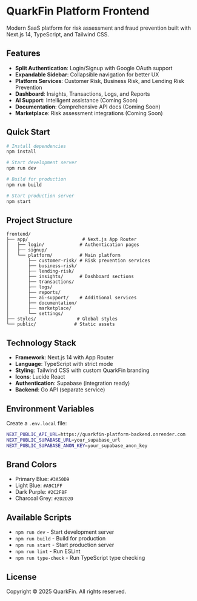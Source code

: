 # QuarkFin Platform Frontend

Modern SaaS platform for risk assessment and fraud prevention built with Next.js 14, TypeScript, and Tailwind CSS.

## Features

- **Split Authentication**: Login/Signup with Google OAuth support
- **Expandable Sidebar**: Collapsible navigation for better UX
- **Platform Services**: Customer Risk, Business Risk, and Lending Risk Prevention
- **Dashboard**: Insights, Transactions, Logs, and Reports
- **AI Support**: Intelligent assistance (Coming Soon)
- **Documentation**: Comprehensive API docs (Coming Soon)
- **Marketplace**: Risk assessment integrations (Coming Soon)

## Quick Start

```bash
# Install dependencies
npm install

# Start development server
npm run dev

# Build for production
npm run build

# Start production server
npm start
```

## Project Structure

```
frontend/
├── app/                    # Next.js App Router
│   ├── login/             # Authentication pages
│   ├── signup/
│   └── platform/          # Main platform
│       ├── customer-risk/ # Risk prevention services
│       ├── business-risk/
│       ├── lending-risk/
│       ├── insights/      # Dashboard sections
│       ├── transactions/
│       ├── logs/
│       ├── reports/
│       ├── ai-support/    # Additional services
│       ├── documentation/
│       ├── marketplace/
│       └── settings/
├── styles/               # Global styles
└── public/              # Static assets
```

## Technology Stack

- **Framework**: Next.js 14 with App Router
- **Language**: TypeScript with strict mode
- **Styling**: Tailwind CSS with custom QuarkFin branding
- **Icons**: Lucide React
- **Authentication**: Supabase (integration ready)
- **Backend**: Go API (separate service)

## Environment Variables

Create a `.env.local` file:

```bash
NEXT_PUBLIC_API_URL=https://quarkfin-platform-backend.onrender.com
NEXT_PUBLIC_SUPABASE_URL=your_supabase_url
NEXT_PUBLIC_SUPABASE_ANON_KEY=your_supabase_anon_key
```

## Brand Colors

- Primary Blue: `#3A50D9`
- Light Blue: `#A9C1FF`
- Dark Purple: `#2C2F8F`
- Charcoal Grey: `#2D2D2D`

## Available Scripts

- `npm run dev` - Start development server
- `npm run build` - Build for production
- `npm run start` - Start production server
- `npm run lint` - Run ESLint
- `npm run type-check` - Run TypeScript type checking

## License

Copyright © 2025 QuarkFin. All rights reserved.
